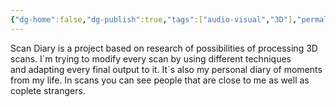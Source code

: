 ```yaml
---
{"dg-home":false,"dg-publish":true,"tags":["audio-visual","3D"],"permalink":"/audio-visual/scan-diary/","dgPassFrontmatter":true}
---
```


Scan Diary is a project based on research of possibilities of processing 3D scans. 
I´m trying to modify every scan by using different techniques and adapting every final output to it.  It´s also my personal diary of moments from my life. In scans you can see people that are close to me as well as coplete strangers.